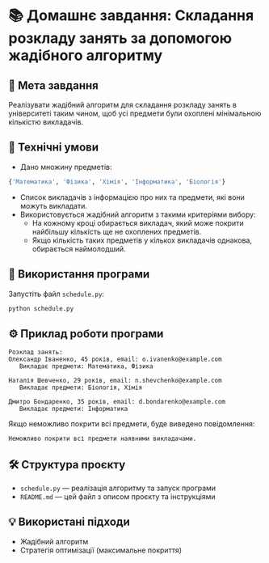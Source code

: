 # 📚 Домашнє завдання: Складання розкладу занять за допомогою жадібного алгоритму

## 🎯 Мета завдання
Реалізувати жадібний алгоритм для складання розкладу занять в університеті таким чином, щоб усі предмети були охоплені мінімальною кількістю викладачів.

## 📌 Технічні умови
- Дано множину предметів:
```python
{'Математика', 'Фізика', 'Хімія', 'Інформатика', 'Біологія'}
```
- Список викладачів з інформацією про них та предмети, які вони можуть викладати.
- Використовується жадібний алгоритм з такими критеріями вибору:
  - На кожному кроці обирається викладач, який може покрити найбільшу кількість ще не охоплених предметів.
  - Якщо кількість таких предметів у кількох викладачів однакова, обирається наймолодший.

## 🚀 Використання програми
Запустіть файл `schedule.py`:
```bash
python schedule.py
```

## ⚙️ Приклад роботи програми
```
Розклад занять:
Олександр Іваненко, 45 років, email: o.ivanenko@example.com
   Викладає предмети: Математика, Фізика

Наталія Шевченко, 29 років, email: n.shevchenko@example.com
   Викладає предмети: Біологія, Хімія

Дмитро Бондаренко, 35 років, email: d.bondarenko@example.com
   Викладає предмети: Інформатика
```

Якщо неможливо покрити всі предмети, буде виведено повідомлення:
```
Неможливо покрити всі предмети наявними викладачами.
```

## 🛠 Структура проєкту
- `schedule.py` — реалізація алгоритму та запуск програми
- `README.md` — цей файл з описом проєкту та інструкціями

## 💡 Використані підходи
- Жадібний алгоритм
- Стратегія оптимізації (максимальне покриття)

